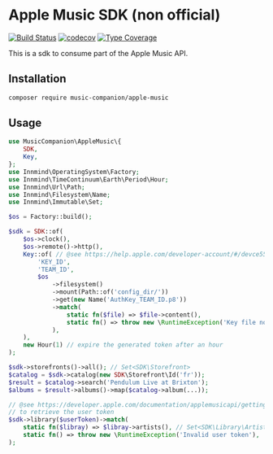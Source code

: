 # Apple Music SDK (non official)

[![Build Status](https://github.com/MusicCompanion/AppleMusic/workflows/CI/badge.svg?branch=master)](https://github.com/MusicCompanion/AppleMusic/actions?query=workflow%3ACI)
[![codecov](https://codecov.io/gh/MusicCompanion/AppleMusic/branch/develop/graph/badge.svg)](https://codecov.io/gh/MusicCompanion/AppleMusic)
[![Type Coverage](https://shepherd.dev/github/MusicCompanion/AppleMusic/coverage.svg)](https://shepherd.dev/github/MusicCompanion/AppleMusic)

This is a sdk to consume part of the Apple Music API.

## Installation

```sh
composer require music-companion/apple-music
```

## Usage

```php
use MusicCompanion\AppleMusic\{
    SDK,
    Key,
};
use Innmind\OperatingSystem\Factory;
use Innmind\TimeContinuum\Earth\Period\Hour;
use Innmind\Url\Path;
use Innmind\Filesystem\Name;
use Innmind\Immutable\Set;

$os = Factory::build();

$sdk = SDK::of(
    $os->clock(),
    $os->remote()->http(),
    Key::of( // @see https://help.apple.com/developer-account/#/devce5522674 to understand howto generate the key
        'KEY_ID',
        'TEAM_ID',
        $os
            ->filesystem()
            ->mount(Path::of('config_dir/'))
            ->get(new Name('AuthKey_TEAM_ID.p8'))
            ->match(
                static fn($file) => $file->content(),
                static fn() => throw new \RuntimeException('Key file not found'),
            ),
    ),
    new Hour(1) // expire the generated token after an hour
);

$sdk->storefronts()->all(); // Set<SDK\Storefront>
$catalog = $sdk->catalog(new SDK\Storefront\Id('fr'));
$result = $catalog->search('Pendulum Live at Brixton');
$albums = $result->albums()->map($catalog->album(...));

// @see https://developer.apple.com/documentation/applemusicapi/getting_keys_and_creating_tokens
// to retrieve the user token
$sdk->library($userToken)->match(
    static fn($libray) => $libray->artists(), // Set<SDK\Library\Artist>
    static fn() => throw new \RuntimeException('Invalid user token'),
);
```
